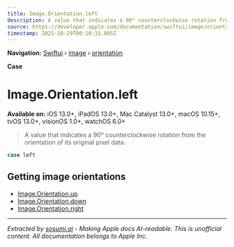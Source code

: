 ```yaml
---
title: Image.Orientation.left
description: A value that indicates a 90° counterclockwise rotation from the orientation of its original pixel data.
source: https://developer.apple.com/documentation/swiftui/image/orientation/left
timestamp: 2025-10-29T00:10:15.805Z
---
```


**Navigation:** [Swiftui](/documentation/swiftui) › [image](/documentation/swiftui/image) › [orientation](/documentation/swiftui/image/orientation)

**Case**

# Image.Orientation.left

**Available on:** iOS 13.0+, iPadOS 13.0+, Mac Catalyst 13.0+, macOS 10.15+, tvOS 13.0+, visionOS 1.0+, watchOS 6.0+

> A value that indicates a 90° counterclockwise rotation from the orientation of its original pixel data.

```swift
case left
```

## Getting image orientations

- [Image.Orientation.up](/documentation/swiftui/image/orientation/up)
- [Image.Orientation.down](/documentation/swiftui/image/orientation/down)
- [Image.Orientation.right](/documentation/swiftui/image/orientation/right)

---

*Extracted by [sosumi.ai](https://sosumi.ai) - Making Apple docs AI-readable.*
*This is unofficial content. All documentation belongs to Apple Inc.*
